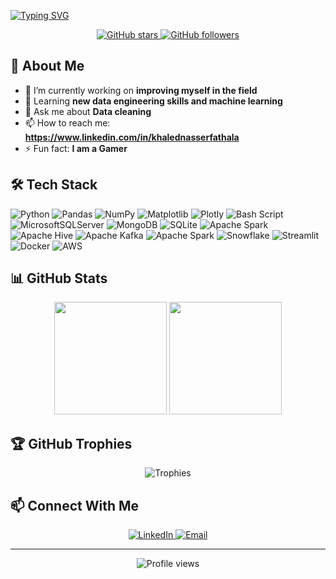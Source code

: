 <!-- Your GitHub profile README -->
[![Typing SVG](https://readme-typing-svg.demolab.com?font=Fira+Code&pause=1000&center=true&width=435&lines=Welcome+to+my+profile!;My+name+is+Khaled;A+passionate+data+engineer;Drawing+my+way+to+Machine+learning)](https://git.io/typing-svg)

<p align="center">
  <a href="https://github.com/khaled-0110?tab=repositories">
    <img src="https://img.shields.io/github/stars/khaled-0110?style=social" alt="GitHub stars"/>
  </a>
  <a href="https://github.com/khaled-0110?tab=followers">
    <img src="https://img.shields.io/github/followers/khaled-0110?style=social" alt="GitHub followers"/>
  </a>
</p>

## 🚀 About Me
- 🔭 I’m currently working on **improving myself in the field**
- 🌱 Learning **new data engineering skills and machine learning**
- 💬 Ask me about **Data cleaning**
- 📫 How to reach me: **https://www.linkedin.com/in/khalednasserfathala**
- ⚡ Fun fact: **I am a Gamer**

## 🛠️ Tech Stack
![Python](https://img.shields.io/badge/-Python-3776AB?style=flat&logo=python&logoColor=white)
![Pandas](https://img.shields.io/badge/pandas-%23150458.svg?style=for-the-badge&logo=pandas&logoColor=white)
![NumPy](https://img.shields.io/badge/numpy-%23013243.svg?style=for-the-badge&logo=numpy&logoColor=white)
![Matplotlib](https://img.shields.io/badge/Matplotlib-%23ffffff.svg?style=for-the-badge&logo=Matplotlib&logoColor=black)
![Plotly](https://img.shields.io/badge/Plotly-%233F4F75.svg?style=for-the-badge&logo=plotly&logoColor=white)
![Bash Script](https://img.shields.io/badge/bash_script-%23121011.svg?style=for-the-badge&logo=gnu-bash&logoColor=white)
![MicrosoftSQLServer](https://img.shields.io/badge/Microsoft%20SQL%20Server-CC2927?style=for-the-badge&logo=microsoft%20sql%20server&logoColor=white)
![MongoDB](https://img.shields.io/badge/MongoDB-%234ea94b.svg?style=for-the-badge&logo=mongodb&logoColor=white)
![SQLite](https://img.shields.io/badge/sqlite-%2307405e.svg?style=for-the-badge&logo=sqlite&logoColor=white)
![Apache Spark](https://img.shields.io/badge/Apache%20Spark-FDEE21?style=flat-square&logo=apachespark&logoColor=black)
![Apache Hive](https://img.shields.io/badge/Apache%20Hive-FDEE21?style=for-the-badge&logo=apachehive&logoColor=black)
![Apache Kafka](https://img.shields.io/badge/Apache%20Kafka-000?style=for-the-badge&logo=apachekafka)
![Apache Spark](https://img.shields.io/badge/Apache%20Spark-FDEE21?style=flat-square&logo=apachespark&logoColor=black)
![Snowflake](https://img.shields.io/badge/snowflake-%2329B5E8.svg?style=for-the-badge&logo=snowflake&logoColor=white)
![Streamlit](https://img.shields.io/badge/Streamlit-%23FE4B4B.svg?style=for-the-badge&logo=streamlit&logoColor=white)
![Docker](https://img.shields.io/badge/-Docker-2496ED?style=flat&logo=docker&logoColor=white)
![AWS](https://img.shields.io/badge/-AWS-232F3E?style=flat&logo=amazon-aws&logoColor=white)
<!-- Add more badges from: https://github.com/Ileriayo/markdown-badges -->

## 📊 GitHub Stats
<p align="center">
  <img height="180em" src="https://github-readme-stats.vercel.app/api?username=khaled-0110&show_icons=true&theme=radical&count_private=true" />
  <img height="180em" src="https://github-readme-stats.vercel.app/api/top-langs/?username=khaled-0110&layout=compact&theme=radical" />
</p>

## 🏆 GitHub Trophies
<p align="center">
  <img src="https://github-profile-trophy.vercel.app/?username=khaled-0110&theme=radical&row=1&column=6" alt="Trophies" />
</p>

## 📫 Connect With Me
<p align="center">
  <a href="https://www.linkedin.com/in/khalednasserfathala" target="_blank">
    <img src="https://img.shields.io/badge/LinkedIn-0077B5?style=for-the-badge&logo=linkedin&logoColor=white" alt="LinkedIn"/>
  </a>
  <a href="mailto:khalednasser602@gmail.com">
    <img src="https://img.shields.io/badge/Email-D14836?style=for-the-badge&logo=gmail&logoColor=white" alt="Email"/>
  </a>
</p>

---

<p align="center">
  <img src="https://komarev.com/ghpvc/?username=your-username&color=blueviolet&style=flat-square" alt="Profile views" />
</p>
